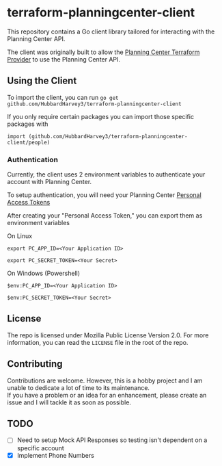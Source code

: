 # terraform-planningcenter-client
This repository contains a Go client library tailored for interacting with the Planning Center API.

The client was originally built to allow the [Planning Center Terraform Provider](https://github.com/HubbardHarvey3/terraform-provider-planningcenter) to use the Planning Center API.

## Using the Client

To import the client, you can run
`go get github.com/HubbardHarvey3/terraform-planningcenter-client`

If you only require certain packages you can import those specific packages with

`import (github.com/HubbardHarvey3/terraform-planningcenter-client/people)`

### Authentication

Currently, the client uses 2 environment variables to authenticate your account with Planning Center.

To setup authentication, you will need your Planning Center [Personal Access Tokens](https://api.planningcenteronline.com/oauth/applications)

After creating your "Personal Access Token," you can export them as environment variables

On Linux

`export PC_APP_ID=<Your Application ID> `

`export PC_SECRET_TOKEN=<Your Secret>`

On Windows (Powershell)

`$env:PC_APP_ID=<Your Application ID> `

`$env:PC_SECRET_TOKEN=<Your Secret>`

## License

The repo is licensed under Mozilla Public License Version 2.0.  For more information, you can read the `LICENSE` file in the root of the repo.

## Contributing

Contributions are welcome.  However, this is a hobby project and I am unable to dedicate a lot of time to its maintenance.  
If you have a problem or an idea for an enhancement, please create an issue and I will tackle it as soon as possible.


## TODO
- [ ] Need to setup Mock API Responses so testing isn't dependent on a specific account
- [x] Implement Phone Numbers 

